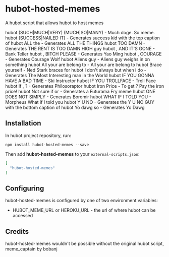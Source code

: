 # hubot-hosted-memes

A hubot script that allows hubot to host memes

hubot (SUCH|MUCH|VERY) <text> (MUCH|SO|MANY) <text> - Much doge. So meme.
hubot <text> (SUCCESS|NAILED IT) - Generates success kid with the top caption of <text>
hubot <text> ALL the <things> - Generates ALL THE THINGS
hubot <text> TOO DAMN <high> - Generates THE RENT IS TOO DAMN HIGH guy
hubot <text>, AND IT'S GONE - Bank Teller
hubot <text>, BITCH PLEASE <text> - Generates Yao Ming
hubot <text>, COURAGE <text> - Generates Courage Wolf
hubot Aliens guy <text> - Aliens guy weighs in on something
hubot All your <text> are belong to <text> - All your <text> are belong to <text>
hubot Brace yourself <text> - Ned Stark braces for <text>
hubot I don't always <something> but when i do <text> - Generates The Most Interesting man in the World
hubot IF YOU <text> GONNA HAVE A BAD TIME - Ski Instructor
hubot IF YOU <text> TROLLFACE <text> - Troll Face
hubot If <text>, <word that can start a question> <text>? - Generates Philosoraptor
hubot Iron Price <text> - To get <text>? Pay the iron price!
hubot Not sure if <something> or <something else> - Generates a Futurama Fry meme
hubot ONE DOES NOT SIMPLY <text> - Generates Boromir
hubot WHAT IF I TOLD YOU <text> - Morpheus What if I told you
hubot Y U NO <text> - Generates the Y U NO GUY with the bottom caption of <text>
hubot Yo dawg <text> so <text> - Generates Yo Dawg

## Installation

In hubot project repository, run:

`npm install hubot-hosted-memes --save`

Then add **hubot-hosted-memes** to your `external-scripts.json`:

```json
[
  "hubot-hosted-memes"
]
```

## Configuring

hubot-hosted-memes is configured by one of two environment variables:

* HUBOT_MEME_URL or HEROKU_URL - the url of where hubot can be accessed

## Credits

hubot-hosted-memes wouldn't be possible without the original hubot script, meme_captain by bobanj
